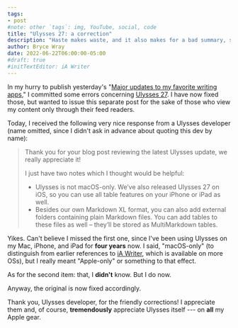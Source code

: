 ```yaml
---
tags:
- post
#note: other `tags`: img, YouTube, social, code
title: "Ulysses 27: a correction"
description: "Haste makes waste, and it also makes for a bad summary, so here are some corrections to what I wrote yesterday about Ulysses 27."
author: Bryce Wray
date: 2022-06-22T06:00:00-05:00
#draft: true
#initTextEditor: iA Writer
---
```


In my hurry to publish yesterday's "[Major updates to my favorite writing apps](/posts/2022/06/major-updates-my-favorite-writing-apps/)," I committed some errors concerning [Ulysses 27](https://ulysses.app/release-notes/). I have now fixed those, but wanted to issue this separate post for the sake of those who view my content only through their feed readers.

Today, I received the following very nice response from a Ulysses developer (name omitted, since I didn't ask in advance about quoting this dev by name):

> Thank you for your blog post reviewing the latest Ulysses update, we really appreciate it!
>
> I just have two notes which I thought would be helpful:
>
> - Ulysses is not macOS-only. We’ve also released Ulysses 27 on iOS, so you can use all table features on your iPhone or iPad as well.
> - Besides our own Markdown XL format, you can also add external folders containing plain Markdown files. You can add tables to these files as well – they’ll be stored as MultiMarkdown tables.

Yikes. Can't believe I missed the first one, since I've been using Ulysses on my Mac, iPhone, and iPad for **four years** now. I said, "macOS-only" (to distinguish from earlier references to [iA Writer](https://ia.net/writer), which is available on more OSs), but I really meant "Apple-only" or something to that effect.

As for the second item: that, I **didn't** know. But I do now.

Anyway, the original is now fixed accordingly.

Thank you, Ulysses developer, for the friendly corrections! I appreciate them and, of course, **tremendously** appreciate Ulysses itself --- on **all** my Apple gear.